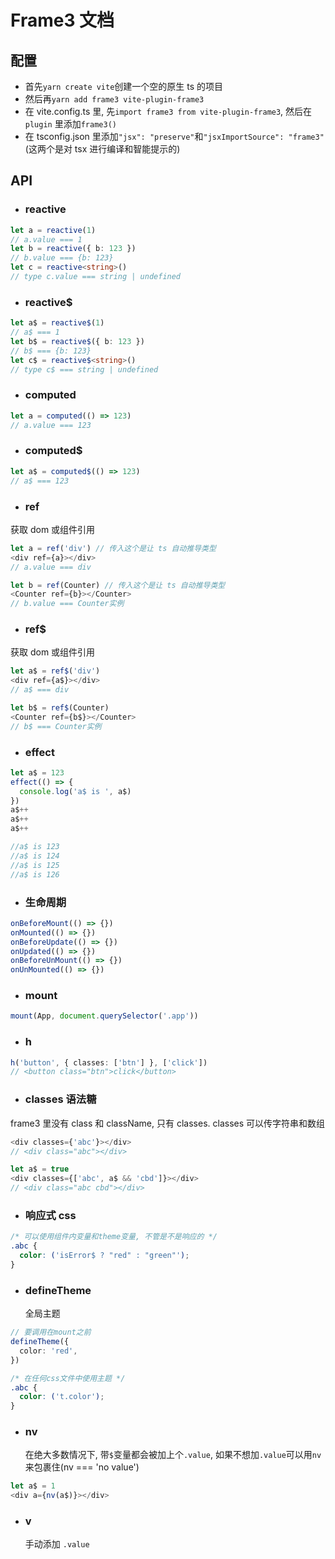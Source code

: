 # Frame3 文档

## 配置

- 首先`yarn create vite`创建一个空的原生 ts 的项目
- 然后再`yarn add frame3 vite-plugin-frame3`
- 在 vite.config.ts 里, 先`import frame3 from vite-plugin-frame3`, 然后在 `plugin` 里添加`frame3()`
- 在 tsconfig.json 里添加`"jsx": "preserve"`和`"jsxImportSource": "frame3"` (这两个是对 tsx 进行编译和智能提示的)

## API

- ### reactive

```typescript
let a = reactive(1)
// a.value === 1
let b = reactive({ b: 123 })
// b.value === {b: 123}
let c = reactive<string>()
// type c.value === string | undefined
```

- ### reactive$

```ts
let a$ = reactive$(1)
// a$ === 1
let b$ = reactive$({ b: 123 })
// b$ === {b: 123}
let c$ = reactive$<string>()
// type c$ === string | undefined
```

- ### computed

```ts
let a = computed(() => 123)
// a.value === 123
```

- ### computed$

```ts
let a$ = computed$(() => 123)
// a$ === 123
```

- ### ref

获取 dom 或组件引用

```ts
let a = ref('div') // 传入这个是让 ts 自动推导类型
<div ref={a}></div>
// a.value === div

let b = ref(Counter) // 传入这个是让 ts 自动推导类型
<Counter ref={b}></Counter>
// b.value === Counter实例
```

- ### ref$

获取 dom 或组件引用

```ts
let a$ = ref$('div')
<div ref={a$}></div>
// a$ === div

let b$ = ref$(Counter)
<Counter ref={b$}></Counter>
// b$ === Counter实例
```

- ### effect

```ts
let a$ = 123
effect(() => {
  console.log('a$ is ', a$)
})
a$++
a$++
a$++

//a$ is 123
//a$ is 124
//a$ is 125
//a$ is 126
```

- ### 生命周期

```ts
onBeforeMount(() => {})
onMounted(() => {})
onBeforeUpdate(() => {})
onUpdated(() => {})
onBeforeUnMount(() => {})
onUnMounted(() => {})
```

- ### mount

```ts
mount(App, document.querySelector('.app'))
```

- ### h

```ts
h('button', { classes: ['btn'] }, ['click'])
// <button class="btn">click</button>
```

- ### classes 语法糖

frame3 里没有 class 和 className, 只有 classes. classes 可以传字符串和数组

```ts
<div classes={'abc'}></div>
// <div class="abc"></div>

let a$ = true
<div classes={['abc', a$ && 'cbd']}></div>
// <div class="abc cbd"></div>
```

- ### 响应式 css

```css
/* 可以使用组件内变量和theme变量, 不管是不是响应的 */
.abc {
  color: ('isError$ ? "red" : "green"');
}
```

- ### defineTheme
  全局主题

```ts
// 要调用在mount之前
defineTheme({
  color: 'red',
})
```

```css
/* 在任何css文件中使用主题 */
.abc {
  color: ('t.color');
}
```

- ### nv
  在绝大多数情况下, 带`$`变量都会被加上个`.value`, 如果不想加`.value`可以用`nv`来包裹住(nv === 'no value')

```ts
let a$ = 1
<div a={nv(a$)}></div>
```

- ### v
  手动添加 `.value`
